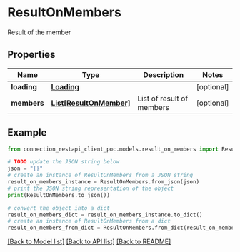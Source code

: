 # ResultOnMembers

Result of the member

## Properties

Name | Type | Description | Notes
------------ | ------------- | ------------- | -------------
**loading** | [**Loading**](Loading.md) |  | [optional] 
**members** | [**List[ResultOnMember]**](ResultOnMember.md) | List of result of members | [optional] 

## Example

```python
from connection_restapi_client_poc.models.result_on_members import ResultOnMembers

# TODO update the JSON string below
json = "{}"
# create an instance of ResultOnMembers from a JSON string
result_on_members_instance = ResultOnMembers.from_json(json)
# print the JSON string representation of the object
print(ResultOnMembers.to_json())

# convert the object into a dict
result_on_members_dict = result_on_members_instance.to_dict()
# create an instance of ResultOnMembers from a dict
result_on_members_from_dict = ResultOnMembers.from_dict(result_on_members_dict)
```
[[Back to Model list]](../README.md#documentation-for-models) [[Back to API list]](../README.md#documentation-for-api-endpoints) [[Back to README]](../README.md)


